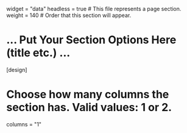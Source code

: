 widget = "data"
headless = true  # This file represents a page section.
weight = 140  # Order that this section will appear.

# ... Put Your Section Options Here (title etc.) ...

[design]
  # Choose how many columns the section has. Valid values: 1 or 2.
  columns = "1"
